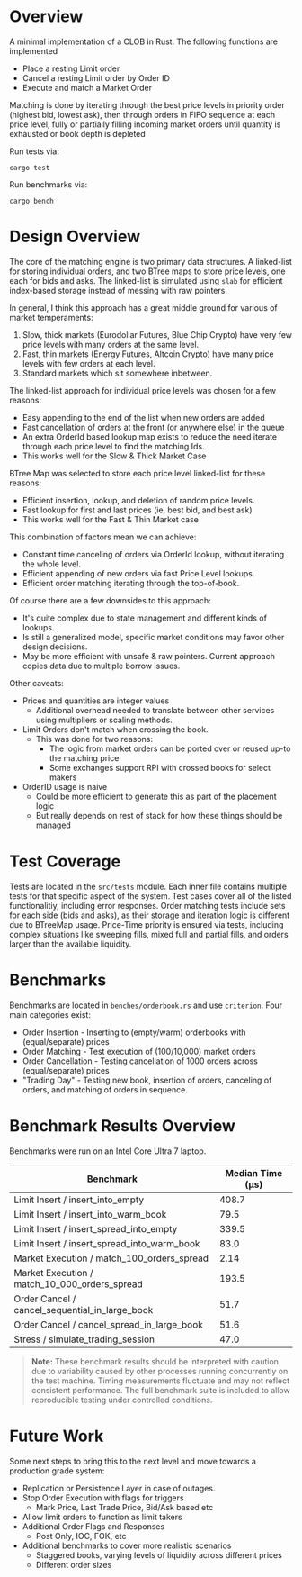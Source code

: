 # Overview

A minimal implementation of a CLOB in Rust. The following functions are implemented

- Place a resting Limit order
- Cancel a resting Limit order by Order ID
- Execute and match a Market Order

Matching is done by iterating through the best price levels in priority order (highest bid, lowest ask), then through orders in FIFO sequence at each price level, fully or partially filling incoming market orders until quantity is exhausted or book depth is depleted

Run tests via:

`cargo test`

Run benchmarks via:

`cargo bench`

# Design Overview

The core of the matching engine is two primary data structures. A linked-list for storing individual orders, and two BTree maps to store price levels, one each for bids and asks. The linked-list is simulated using `slab` for efficient index-based storage instead of messing with raw pointers.

In general, I think this approach has a great middle ground for various of market temperaments:
1. Slow, thick markets (Eurodollar Futures, Blue Chip Crypto) have very few price levels with many orders at the same level.
2. Fast, thin markets (Energy Futures, Altcoin Crypto) have many price levels with few orders at each level.
3. Standard markets which sit somewhere inbetween.

The linked-list approach for individual price levels was chosen for a few reasons:
- Easy appending to the end of the list when new orders are added
- Fast cancellation of orders at the front (or anywhere else) in the queue
- An extra OrderId based lookup map exists to reduce the need iterate through each price level to find the matching Ids. 
- This works well for the Slow & Thick Market Case

BTree Map was selected to store each price level linked-list for these reasons:
- Efficient insertion, lookup, and deletion of random price levels.
- Fast lookup for first and last prices (ie, best bid, and best ask)
- This works well for the Fast & Thin Market case

This combination of factors mean we can achieve:
- Constant time canceling of orders via OrderId lookup, without iterating the whole level.
- Efficient appending of new orders via fast Price Level lookups.
- Efficient order matching iterating through the top-of-book.

Of course there are a few downsides to this approach:
- It's quite complex due to state management and different kinds of lookups.
- Is still a generalized model, specific market conditions may favor other design decisions.
- May be more efficient with unsafe & raw pointers. Current approach copies data due to multiple borrow issues.

Other caveats:
- Prices and quantities are integer values
    - Additional overhead needed to translate between other services using multipliers or scaling methods.
- Limit Orders don't match when crossing the book.
    - This was done for two reasons:
        - The logic from market orders can be ported over or reused up-to the matching price
        - Some exchanges support RPI with crossed books for select makers
- OrderID usage is naive
    - Could be more efficient to generate this as part of the placement logic
    - But really depends on rest of stack for how these things should be managed

# Test Coverage

Tests are located in the `src/tests` module. Each inner file contains multiple tests for that specific aspect of the system. Test cases cover all of the listed functionalitiy, including error responses. Order matching tests include sets for each side (bids and asks), as their storage and iteration logic is different due to BTreeMap usage. Price-Time priority is ensured via tests, including complex situations like sweeping fills, mixed full and partial fills, and orders larger than the available liquidity.

# Benchmarks

Benchmarks are located in `benches/orderbook.rs` and use `criterion`. Four main categories exist:
- Order Insertion - Inserting to (empty/warm) orderbooks with (equal/separate) prices
- Order Matching - Test execution of (100/10,000) market orders
- Order Cancellation - Testing cancellation of 1000 orders across (equal/separate) prices
- "Trading Day" - Testing new book, insertion of orders, canceling of orders, and matching of orders in sequence.

# Benchmark Results Overview

Benchmarks were run on an Intel Core Ultra 7 laptop.

| Benchmark                                   | Median Time (µs) |
|--------------------------------------------|------------------|
| Limit Insert / insert_into_empty            | 408.7            |
| Limit Insert / insert_into_warm_book        | 79.5             |
| Limit Insert / insert_spread_into_empty     | 339.5            |
| Limit Insert / insert_spread_into_warm_book | 83.0             |
| Market Execution / match_100_orders_spread  | 2.14             |
| Market Execution / match_10_000_orders_spread| 193.5            |
| Order Cancel / cancel_sequential_in_large_book | 51.7           |
| Order Cancel / cancel_spread_in_large_book   | 51.6             |
| Stress / simulate_trading_session            | 47.0             |

> **Note:** These benchmark results should be interpreted with caution due to variability caused by other processes running concurrently on the test machine. Timing measurements fluctuate and may not reflect consistent performance. The full benchmark suite is included to allow reproducible testing under controlled conditions.

# Future Work

Some next steps to bring this to the next level and move towards a production grade system:
- Replication or Persistence Layer in case of outages.
- Stop Order Execution with flags for triggers
    - Mark Price, Last Trade Price, Bid/Ask based etc
- Allow limit orders to function as limit takers
- Additional Order Flags and Responses
    - Post Only, IOC, FOK, etc
- Additional benchmarks to cover more realistic scenarios
    - Staggered books, varying levels of liquidity across different prices
    - Different order sizes
